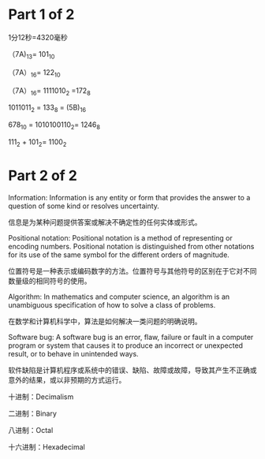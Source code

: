 # Part 1 of 2

1分12秒=4320毫秒

（7A)<sub>13</sub>= 101<sub>10</sub>

（7A）<sub>16</sub>= 122<sub>10</sub>

（7A）<sub>16</sub>= 1111010<sub>2</sub> =172<sub>8</sub>

1011011<sub>2</sub> = 133<sub>8</sub> = (5B)<sub>16</sub>

678<sub>10</sub> = 1010100110<sub>2</sub>= 1246<sub>8</sub>

111<sub>2</sub> + 101<sub>2</sub>= 1100<sub>2</sub>

# Part 2 of 2

Information: Information is any entity or form that provides the answer to a question of some kind or resolves uncertainty.

信息是为某种问题提供答案或解决不确定性的任何实体或形式。

Positional notation: Positional notation is a method of representing or encoding numbers. Positional notation is distinguished from other notations  for its use of the same symbol for the different orders of magnitude.

位置符号是一种表示或编码数字的方法。位置符号与其他符号的区别在于它对不同数量级的相同符号的使用。

Algorithm: In mathematics and computer science, an algorithm is an unambiguous specification of how to solve a class of problems. 

在数学和计算机科学中，算法是如何解决一类问题的明确说明。

Software bug: A software bug is an error, flaw, failure or fault in a computer program or system that causes it to produce an incorrect or unexpected result, or to behave in unintended ways. 

软件缺陷是计算机程序或系统中的错误、缺陷、故障或故障，导致其产生不正确或意外的结果，或以非预期的方式运行。

十进制：Decimalism

二进制：Binary

八进制：Octal

十六进制：Hexadecimal


